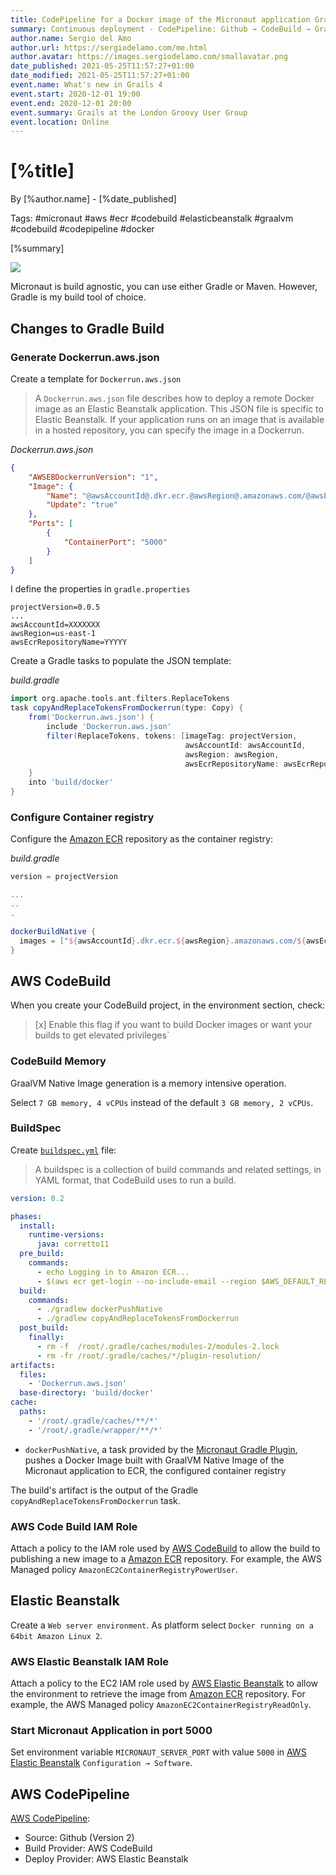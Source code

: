 ```yaml
---
title: CodePipeline for a Docker image of the Micronaut application GraalVM Native Image
summary: Continuous deployment - CodePipeline: Github → CodeBuild → GraalVM Native Image  → ECR → Elastic Beanstalk  
author.name: Sergio del Amo
author.url: https://sergiodelamo.com/me.html
author.avatar: https://images.sergiodelamo.com/smallavatar.png 
date_published: 2021-05-25T11:57:27+01:00
date_modified: 2021-05-25T11:57:27+01:00
event.name: What's new in Grails 4
event.start: 2020-12-01 19:00
event.end: 2020-12-01 20:00
event.summary: Grails at the London Groovy User Group
event.location: Online
---
```


# [%title]


By [%author.name] - [%date_published]

Tags: #micronaut #aws #ecr #codebuild #elasticbeanstalk #graalvm #codebuild #codepipeline #docker

[%summary]

![](https://images.sergiodelamo.com/codepipeline-github-codebuild-graalvm-ecr-elasticbeanstalk.svg)

Micronaut is build agnostic, you can use either Gradle or Maven. However, Gradle is my build tool of choice. 

## Changes to Gradle Build

### Generate Dockerrun.aws.json

Create a template for `Dockerrun.aws.json`

> A `Dockerrun.aws.json` file describes how to deploy a remote Docker image as an Elastic Beanstalk application. This JSON file is specific to Elastic Beanstalk. If your application runs on an image that is available in a hosted repository, you can specify the image in a Dockerrun.

_Dockerrun.aws.json_
```json
{
    "AWSEBDockerrunVersion": "1",
    "Image": {
        "Name": "@awsAccountId@.dkr.ecr.@awsRegion@.amazonaws.com/@awsEcrRepositoryName@:@imageTag@",
        "Update": "true"
    },
    "Ports": [
        {
            "ContainerPort": "5000"
        }
    ]
}    
```

I define the properties in `gradle.properties`

```properties
projectVersion=0.0.5
...
awsAccountId=XXXXXXX
awsRegion=us-east-1
awsEcrRepositoryName=YYYYY
````

Create a Gradle tasks to populate the JSON template:

_build.gradle_
```groovy
import org.apache.tools.ant.filters.ReplaceTokens
task copyAndReplaceTokensFromDockerrun(type: Copy) {
    from('Dockerrun.aws.json') {
        include 'Dockerrun.aws.json'
        filter(ReplaceTokens, tokens: [imageTag: projectVersion,
                                       awsAccountId: awsAccountId,
                                       awsRegion: awsRegion,
                                       awsEcrRepositoryName: awsEcrRepositoryName])
    }
    into 'build/docker'
}
```

### Configure Container registry

Configure the [Amazon ECR](https://aws.amazon.com/ecr/) repository as the container registry:

_build.gradle_
```groovy
version = projectVersion

...
..
.

dockerBuildNative {
  images = ["${awsAccountId}.dkr.ecr.${awsRegion}.amazonaws.com/${awsEcrRepositoryName}:$project.version"]
}
```

## AWS CodeBuild 

When you create your CodeBuild project, in the environment section, check:

> [x] Enable this flag if you want to build Docker images or want your builds to get elevated privileges`

### CodeBuild Memory

GraalVM Native Image generation is a memory intensive operation. 

Select `7 GB memory, 4 vCPUs` instead of the default `3 GB memory, 2 vCPUs`.

### BuildSpec

Create [`buildspec.yml`](https://docs.aws.amazon.com/codebuild/latest/userguide/build-spec-ref.html) file:

> A buildspec is a collection of build commands and related settings, in YAML format, that CodeBuild uses to run a build.

```yaml
version: 0.2

phases:
  install:
    runtime-versions:
      java: corretto11 
  pre_build:
    commands:
      - echo Logging in to Amazon ECR...
      - $(aws ecr get-login --no-include-email --region $AWS_DEFAULT_REGION)
  build:
    commands:
      - ./gradlew dockerPushNative
      - ./gradlew copyAndReplaceTokensFromDockerrun
  post_build:
    finally:
      - rm -f  /root/.gradle/caches/modules-2/modules-2.lock
      - rm -fr /root/.gradle/caches/*/plugin-resolution/
artifacts:
  files:
    - 'Dockerrun.aws.json'
  base-directory: 'build/docker'
cache:
  paths:
    - '/root/.gradle/caches/**/*' 
    - '/root/.gradle/wrapper/**/*'
```

- `dockerPushNative`, a task provided by the [Micronaut Gradle Plugin](https://github.com/micronaut-projects/micronaut-gradle-plugin), pushes a Docker Image built with GraalVM Native Image of the Micronaut application to ECR, the configured container registry

The build's artifact is the output of the Gradle `copyAndReplaceTokensFromDockerrun` task. 

### AWS Code Build IAM Role

Attach a policy to the IAM role used by [AWS CodeBuild](https://aws.amazon.com/codebuild/) to allow the build to publishing a new image to a [Amazon ECR](https://aws.amazon.com/ecr/) repository. For example, the AWS Managed policy `AmazonEC2ContainerRegistryPowerUser`. 

## Elastic Beanstalk 

Create a `Web server environment`. As platform select `Docker running on a 64bit Amazon Linux 2`. 

### AWS Elastic Beanstalk IAM Role

Attach a policy to the EC2 IAM role used by [AWS Elastic Beanstalk](https://aws.amazon.com/elasticbeanstalk/) to allow the environment to retrieve the image from [Amazon ECR](https://aws.amazon.com/ecr/) repository. For example, the AWS Managed policy `AmazonEC2ContainerRegistryReadOnly`.

### Start Micronaut Application in port 5000

Set environment variable `MICRONAUT_SERVER_PORT` with value `5000` in [AWS Elastic Beanstalk](https://aws.amazon.com/elasticbeanstalk/) `Configuration → Software`.

## AWS CodePipeline

[AWS CodePipeline](https://aws.amazon.com/codepipeline/):

- Source: Github (Version 2)
- Build Provider: AWS CodeBuild
- Deploy Provider: AWS Elastic Beanstalk